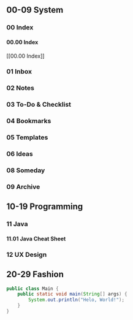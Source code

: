 ## 00-09 System
### 00 Index
#### 00.00 Index
[[00.00 Index]]
### 01 Inbox
### 02 Notes
### 03 To-Do & Checklist
### 04 Bookmarks
### 05 Templates
### 06 Ideas
### 08 Someday
### 09 Archive




## 10-19 Programming
### 11 Java
#### 11.01 Java Cheat Sheet
### 12 UX Design

## 20-29 Fashion

```java
public class Main {
	public static void main(String[] args) {
		System.out.println("Helo, World!");
	}
}
```